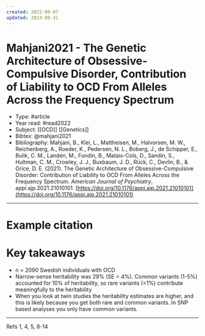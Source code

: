 ```yaml
---
created: 2022-09-07
updated: 2023-08-31
---
```

# Mahjani2021 - The Genetic Architecture of Obsessive-Compulsive Disorder, Contribution of Liability to OCD From Alleles Across the Frequency Spectrum

* Type: #article
* Year read: #read2022
* Subject: [[OCD]] [[Genetics]]
* Bibtex: @mahjani2021
* Bibliography: Mahjani, B., Klei, L., Mattheisen, M., Halvorsen, M. W., Reichenberg, A., Roeder, K., Pedersen, N. L., Boberg, J., de Schipper, E., Bulik, C. M., Landén, M., Fundín, B., Mataix-Cols, D., Sandin, S., Hultman, C. M., Crowley, J. J., Buxbaum, J. D., Rück, C., Devlin, B., & Grice, D. E. (2021). The Genetic Architecture of Obsessive-Compulsive Disorder: Contribution of Liability to OCD From Alleles Across the Frequency Spectrum. _American Journal of Psychiatry_, appi.ajp.2021.21010101. [https://doi.org/10.1176/appi.ajp.2021.21010101](https://doi.org/10.1176/appi.ajp.2021.21010101)
---
# Example citation


# Key takeaways
* n = 2090 Swedish individuals with OCD
* Narrow-sense heritability was 29% (SE = 4%). Common variants (1-5%) accounted for 10% of heritability, so rare variants (<1%) contribute meaningfully to the heritability
* When you look at twin studies the heritability estimates are higher, and this is likely because you get both rare and common variants. In SNP based analyses you only have common variants.

---

Refs 1, 4, 5, 8-14